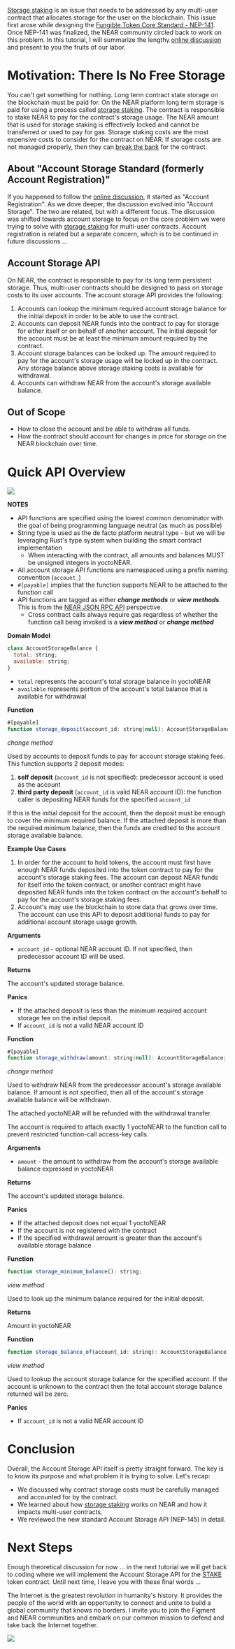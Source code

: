 [Storage staking](https://docs.near.org/docs/concepts/storage-staking) is an issue that needs to be addressed by any multi-user contract that allocates storage for the user on the blockchain. This issue first arose while designing the [Fungible Token Core Standard - NEP-141](https://learn.figment.io/tutorials/2-fungible-token#what-does-account-registration-have-to-do-with-fungible-tokens). Once NEP-141 was finalized, the NEAR community circled back to work on this problem. In this tutorial, I will summarize the lengthy [online discussion](https://github.com/near/NEPs/discussions/145) and present to you the fruits of our labor.

# Motivation: There Is No Free Storage

You can't get something for nothing. Long term contract state storage on the blockchain must be paid for. On the NEAR platform long term storage is paid for using a process called [storage staking](https://docs.near.org/docs/concepts/storage-staking). The contract is responsible to stake NEAR to pay for the contract's storage usage. The NEAR amount that is used for storage staking is effectively locked and cannot be transferred or used to pay for gas. Storage staking costs are the most expensive costs to consider for the contract on NEAR. If storage costs are not managed properly, then they can [break the bank](https://docs.near.org/docs/concepts/storage-staking#the-million-cheap-data-additions-attack) for the contract.


## About "Account Storage Standard \(formerly Account Registration\)"

If you happened to follow the [online discussion](https://github.com/near/NEPs/discussions/145), it started as "Account Registration". As we dove deeper, the discussion evolved into "Account Storage". The two are related, but with a different focus. The discussion was shifted towards account storage to focus on the core problem we were trying to solve with [storage staking](https://docs.near.org/docs/concepts/storage-staking) for multi-user contracts. Account registration is related but a separate concern, which is to be continued in future discussions ...


## Account Storage API

On NEAR, the contract is responsible to pay for its long term persistent storage. Thus, multi-user contracts should be designed to pass on storage costs to its user accounts. The account storage API provides the following:

1. Accounts can lookup the minimum required account storage balance for the initial deposit in order to be able to use the contract.
2. Accounts can deposit NEAR funds into the contract to pay for storage for either itself or on behalf of another account. The initial deposit for the account must be at least the minimum amount required by the contract.
3. Account storage balances can be looked up. The amount required to pay for the account's storage usage will be locked up in the contract. Any storage balance above storage staking costs is available for withdrawal.
4. Accounts can withdraw NEAR from the account's storage available balance.

## Out of Scope

* How to close the account and be able to withdraw all funds.
* How the contract should account for changes in price for storage on the NEAR blockchain over time.

# Quick API Overview

![](../https://github.com/figment-networks/learn-tutorials/raw/master/assets/oysterpack-smart-account-storage-api.png)

**NOTES**

* API functions are specified using the lowest common denominator with the goal of being programming language neutral \(as much as possible\)
* String type is used as the de facto platform neutral type - but we will be leveraging Rust's type system when building the smart contract implementation
  * When interacting with the contract, all amounts and balances MUST be unsigned integers in yoctoNEAR.
* All account storage API functions are namespaced using a prefix naming convention \(`account_`\)
* `#[payable]` implies that the function supports NEAR to be attached to the function call
* API functions are tagged as either _**change methods**_ or _**view methods**_. This is from the [NEAR JSON RPC API](https://docs.near.org/docs/roles/developer/contracts/api) perspective.
  * Cross contract calls always require gas regardless of whether the function call being invoked is a _**view method**_ or _**change method**_

**Domain Model**

```javascript
class AccountStorageBalance {
  total: string;
  available: string;
}
```

* `total` represents the account's total storage balance in yoctoNEAR
* `available` represents portion of the account's total balance that is available for withdrawal

**Function**

```javascript
#[payable]
function storage_deposit(account_id: string|null): AccountStorageBalance;
```

_change method_

Used by accounts to deposit funds to pay for account storage staking fees. This function supports 2 deposit modes:

1. **self deposit** \(`account_id` is not specified\): predecessor account is used as the account
2. **third party deposit** \(`account_id` is valid NEAR account ID\):  the function caller is depositing NEAR funds for the specified `account_id`

If this is the initial deposit for the account, then the deposit must be enough to cover the minimum required balance. If the attached deposit is more than the required minimum balance, then the funds are credited to the account storage available balance.

**Example Use Cases**

1. In order for the account to hold tokens, the account must first have enough NEAR funds deposited into the token contract to pay for the account's storage staking fees. The account can deposit NEAR funds for itself into the token contract, or another contract might have deposited NEAR funds into the token contract on the account's behalf to pay for the account's storage staking fees.
2. Account's may use the blockchain to store data that grows over time. The account can use this API to deposit additional funds to pay for additional account storage usage growth.

**Arguments**

* `account_id` - optional NEAR account ID. If not specified, then predecessor account ID will be used.

**Returns**

The account's updated storage balance.

**Panics**

* If the attached deposit is less than the minimum required account storage fee on the initial deposit.
* If `account_id` is not a valid NEAR account ID

**Function**

```javascript
#[payable]
function storage_withdraw(amount: string|null): AccountStorageBalance;
```

_change method_

Used to withdraw NEAR from the predecessor account's storage available balance. If amount is not specified, then all of the account's storage available balance will be withdrawn.

The attached yoctoNEAR will be refunded with the withdrawal transfer.

The account is required to attach exactly 1 yoctoNEAR to the function call to prevent restricted function-call access-key calls.

**Arguments**

* `amount` - the amount to withdraw from the account's storage available balance expressed in yoctoNEAR

**Returns**

The account's updated storage balance.

**Panics**

* If the attached deposit does not equal 1 yoctoNEAR
* If the account is not registered with the contract
* If the specified withdrawal amount is greater than the account's available storage balance

**Function**

```javascript
function storage_minimum_balance(): string;
```

_view method_

Used to look up the minimum balance required for the initial deposit.

**Returns**

Amount in yoctoNEAR

**Function**

```javascript
function storage_balance_of(account_id: string): AccountStorageBalance;
```

_view method_

Used to lookup the account storage balance for the specified account. If the account is unknown to the contract then the total account storage balance returned will be zero.

**Panics**

* If `account_id` is not a valid NEAR account ID

# Conclusion

Overall, the Account Storage API itself is pretty straight forward. The key is to know its purpose and what problem it is trying to solve. Let's recap:

* We discussed why contract storage costs must be carefully managed and accounted for by the contract.
* We learned about how [storage staking](https://docs.near.org/docs/concepts/storage-staking) works on NEAR and how it impacts multi-user contracts.
* We reviewed the new standard Account Storage API \(NEP-145\) in detail.

# Next Steps

Enough theoretical discussion for now ... in the next tutorial we will get back to coding where we will implement the Account Storage API for the [STAKE](https://github.com/oysterpack/oysterpack-near-stake-token) token contract. Until next time, I leave you with these final words ...

The Internet is the greatest revolution in humanity's history. It provides the people of the world with an opportunity to connect and unite to build a global community that knows no borders. I invite you to join the Figment and NEAR communities and embark on our common mission to defend and take back the Internet together.

![](../https://github.com/figment-networks/learn-tutorials/raw/master/assets/oysterpack-smart-coder.jpeg)
